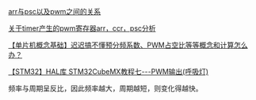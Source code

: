 <a href="https://blog.csdn.net/weixin_44852931/article/details/106443471">arr与psc以及pwm之间的关系</a>

<a href="https://blog.csdn.net/qq_54215896/article/details/127353910">关于timer产生的pwm寄存器arr，ccr，psc分析</a>

<a href="https://blog.csdn.net/m0_62599305/article/details/136774729">【单片机概念基础】迟迟搞不懂预分频系数、PWM占空比等等概念和计算怎么办？</a>

<a href="https://blog.csdn.net/as480133937/article/details/99231677">【STM32】HAL库 STM32CubeMX教程七---PWM输出(呼吸灯)</a>

频率与周期呈反比，因此频率越大，周期越短，则变化得越快。

